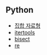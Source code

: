 ## Python
- [집합 자료형](etc/set.md)
- [itertools](etc/itertools.md)
- [bisect](etc/bisect.md)
- [re](etc/re.md)